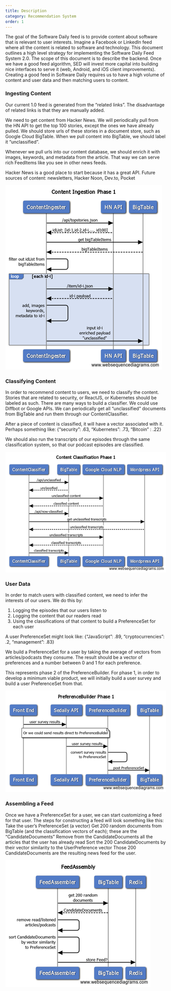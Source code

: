 ```yaml
---
title: Description
category: Recommendation System
order: 1
---
```


The goal of the Software Daily feed is to provide content about software that is relevant to user interests. Imagine a Facebook or LinkedIn feed where all the content is related to software and technology. This document outlines a high level strategy for implementing the Software Daily Feed System 2.0. The scope of this document is to describe the backend. Once we have a good feed algorithm, SED will invest more capital into building nice interfaces to serve it (web, Android, and iOS client improvements). Creating a good feed in Software Daily requires us to have a high volume of content and user data and then matching users to content.

### Ingesting Content

Our current 1.0 feed is generated from the “related links”. The disadvantage of related links is that they are manually added. 

We need to get content from Hacker News. We will periodically pull from the HN API to get the top 100 stories, except the ones we have already pulled. We should store urls of these stories in a document store, such as Google Cloud BigTable. When we pull content into BigTable, we should label it “unclassified”.

Whenever we pull urls into our content database, we should enrich it with images, keywords, and metadata from the article. That way we can serve rich FeedItems like you see in other news feeds.

Hacker News is a good place to start because it has a great API. Future sources of content: newsletters, Hacker Noon, Dev.to, Pocket

<img src="/images/feed_contentIngester.png" title="Content Ingester" alt="Content Ingester">


### Classifying Content

In order to recommend content to users, we need to classify the content. Stories that are related to security, or ReactJS, or Kubernetes should be labeled as such. There are many ways to build a classifier. We could use Diffbot or Google APIs. We can periodically get all “unclassified” documents from BigTable and run them through our ContentClassifier. 

After a piece of content is classified, it will have a vector associated with it. Perhaps something like:
{“security”: .63, “Kubernetes”: .73, “Bitcoin” : .22}

We should also run the transcripts of our episodes through the same classification system, so that our podcast episodes are classified.

<img src="/images/feed_content_classification.png" title="Content Classification" alt="Content Classification">


### User Data
In order to match users with classified content, we need to infer the interests of our users. We do this by:

1. Logging the episodes that our users listen to
1. Logging the content that our readers read
1. Using the classifications of that content to build a PreferenceSet for each user

A user PreferenceSet might look like:
{“JavaScript”: .89, “cryptocurrencies”: .2, “management”: .83}

We build a PreferenceSet for a user by taking the average of vectors from articles/podcasts they consume. The result should be a vector of preferences and a number between 0 and 1 for each preference.

This represents phase 2 of the PreferenceBuilder. For phase 1, in order to develop a minimum viable product, we will initially build a user survey and build a user PreferenceSet from that.


<img src="/images/feed_preferenceSet.png" title="Preference Set" alt="Preference Set">


### Assembling a Feed

Once we have a PreferenceSet for a user, we can start customizing a feed for that user. The steps for constructing a feed will look something like this:
Take the user’s PreferenceSet (a vector)
Get 200 random documents from BigTable (and the classification vectors of each); these are the “CandidateDocuments”
Remove from the CandidateDocuments all the articles that the user has already read
Sort the 200 CandidateDocuments by their vector similarity to the UserPreference vector
Those 200 CandidateDocuments are the resulting news feed for the user.

<img src="/images/feed_feedAssembly.png" title="Feed Assembly" alt="Feed Assembly">


